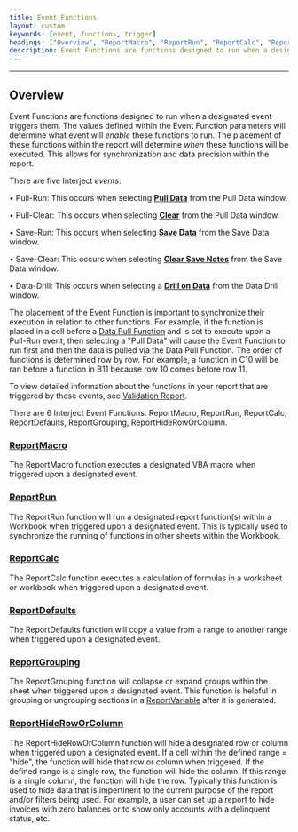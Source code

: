 ```yaml
---
title: Event Functions
layout: custom
keywords: [event, functions, trigger]
headings: ["Overview", "ReportMacro", "ReportRun", "ReportCalc", "ReportDefaults", "ReportGrouping", "ReportHideRowOrColumn"]
description: Event Functions are functions designed to run when a designated event triggers them.
---
```

* * *

## Overview

Event Functions are functions designed to run when a designated event triggers them. The values defined within the Event Function parameters will determine what event will _enable_ these functions to run. The placement of these functions within the report will determine _when_ these functions will be executed. This allows for synchronization and data precision within the report.

There are five Interject _events_:

• Pull-Run: This occurs when selecting [**Pull Data**](/wGetStarted/INTERJECT-Ribbon-Menu-Items.html#pull-data) from the Pull Data window.

• Pull-Clear: This occurs when selecting [**Clear**](/wGetStarted/INTERJECT-Ribbon-Menu-Items.html#pull-data) from the Pull Data window.

• Save-Run: This occurs when selecting [**Save Data**](/wGetStarted/INTERJECT-Ribbon-Menu-Items.html#save-data) from the Save Data window.

• Save-Clear: This occurs when selecting [**Clear Save Notes**](/wGetStarted/INTERJECT-Ribbon-Menu-Items.html#save-data) from the Save Data window.

• Data-Drill: This occurs when selecting a [**Drill on Data**](/wGetStarted/INTERJECT-Ribbon-Menu-Items.html#drill-on-data) from the Data Drill window.

The placement of the Event Function is important to synchronize their execution in relation to other functions. For example, if the function is placed in a cell before a [Data Pull Function](/wIndex/Data-Functions-Landing.html) and is set to execute upon a Pull-Run event, then selecting a "Pull Data" will cause the Event Function to run first and then the data is pulled via the Data Pull Function. The order of functions is determined row by row. For example, a function in C10 will be ran before a function in B11 because row 10 comes before row 11.

To view detailed information about the functions in your report that are triggered by these events, see [Validation Report](/wTroubleshooting/Validation-Report.html).

There are 6 Interject Event Functions: ReportMacro, ReportRun, ReportCalc, ReportDefaults, ReportGrouping, ReportHideRowOrColumn.

### [ReportMacro](/wIndex/ReportMacro.html)

The ReportMacro function executes a designated VBA macro when triggered upon a designated event. 

### [ReportRun](/wIndex/ReportRun.html)

The ReportRun function will run a designated report function(s) within a Workbook when triggered upon a designated event. This is typically used to synchronize the running of functions in other sheets within the Workbook. 

### [ReportCalc](/wIndex/ReportCalc.html)

The ReportCalc function executes a calculation of formulas in a worksheet or workbook when triggered upon a designated event.

### [ReportDefaults](/wIndex/ReportDefaults.html)

The ReportDefaults function will copy a value from a range to another range when triggered upon a designated event.

### [ReportGrouping](/wIndex/ReportGrouping.html)

The ReportGrouping function will collapse or expand groups within the sheet when triggered upon a designated event. This function is helpful in grouping or ungrouping sections in a [ReportVariable](/wIndex/ReportVariable.html) after it is generated.

### [ReportHideRowOrColumn](/wIndex/ReportHideRowOrColumn.html)

The ReportHideRowOrColumn function will hide a designated row or column when triggered upon a designated event. If a cell within the defined range = "hide", the function will hide that row or column when triggered. If the defined range is a single row, the function will hide the column. If this range is a single column, the function will hide the row. Typically this function is used to hide data that is impertinent to the current purpose of the report and/or filters being used. For example, a user can set up a report to hide invoices with zero balances or to show only accounts with a delinquent status, etc.
